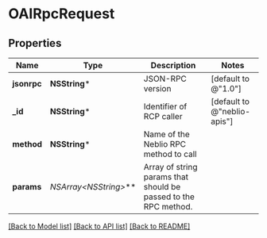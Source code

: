 # OAIRpcRequest

## Properties
Name | Type | Description | Notes
------------ | ------------- | ------------- | -------------
**jsonrpc** | **NSString*** | JSON-RPC version | [default to @"1.0"]
**_id** | **NSString*** | Identifier of RCP caller | [default to @"neblio-apis"]
**method** | **NSString*** | Name of the Neblio RPC method to call | 
**params** | **NSArray&lt;NSString*&gt;*** | Array of string params that should be passed to the RPC method. | 

[[Back to Model list]](../README.md#documentation-for-models) [[Back to API list]](../README.md#documentation-for-api-endpoints) [[Back to README]](../README.md)


